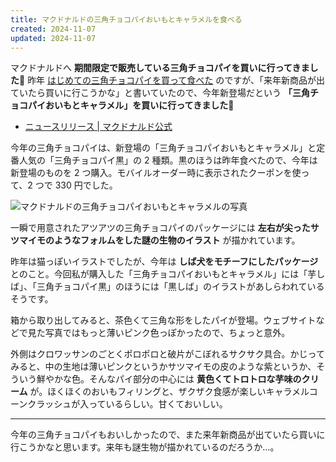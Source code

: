 ```yaml
---
title: マクドナルドの三角チョコパイおいもとキャラメルを食べる
created: 2024-11-07
updated: 2024-11-07
---
```


マクドナルドへ **期間限定で販売している三角チョコパイを買いに行ってきました🔼** 昨年 [はじめての三角チョコパイを買って食べた](/blog/20231030/) のですが、「来年新商品が出ていたら買いに行こうかな」と書いていたので、今年新登場だという **「三角チョコパイおいもとキャラメル」を買いに行ってきました🍠**

- [ニュースリリース | マクドナルド公式](https://www.mcdonalds.co.jp/company/news/2024/1003a/)

今年の三角チョコパイは、新登場の「三角チョコパイおいもとキャラメル」と定番人気の「三角チョコパイ黒」の 2 種類。黒のほうは昨年食べたので、今年は新登場のものを 2 つ購入。モバイルオーダー時に表示されたクーポンを使って、2 つで 330 円でした。

![マクドナルドの三角チョコパイおいもとキャラメルの写真](323dea56-f124-40ea-fd2a-7b115a742400)

一瞬で用意されたアツアツの三角チョコパイのパッケージには **左右が尖ったサツマイモのようなフォルムをした謎の生物のイラスト** が描かれています。

昨年は猫っぽいイラストでしたが、今年は **しば犬をモチーフにしたパッケージ** とのこと。今回私が購入した「三角チョコパイおいもとキャラメル」には「芋しば」、「三角チョコパイ黒」のほうには「黒しば」のイラストがあしらわれているそうです。

箱から取り出してみると、茶色くて三角な形をしたパイが登場。ウェブサイトなどで見た写真ではもっと薄いピンク色っぽかったので、ちょっと意外。

外側はクロワッサンのごとくポロポロと破片がこぼれるサクサク具合。かじってみると、中の生地は薄いピンクというかサツマイモの皮のような紫というか、そういう鮮やかな色。そんなパイ部分の中心には **黄色くてトロトロな芋味のクリーム** が。ほくほくのおいもフィリングと、ザクザク食感が楽しいキャラメルコーンクラッシュが入っているらしい。甘くておいしい。

---

今年の三角チョコパイもおいしかったので、また来年新商品が出ていたら買いに行こうかなと思います。来年も謎生物が描かれているのだろうか…。

